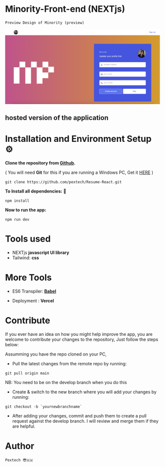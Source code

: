 # Minority-Front-end (NEXTjs)

```
Preview Design of Minority (preview)
```

![Design preview for the web app](./ui.png)

## hosted version of the application

<!-- If you want to have a look on the hosted version of the app click **[HERE]()** -->


# Installation and Environment Setup ⚙︎ 

**Clone the repository from [Github](https://github.com/pextech/Resume-React.git).**

( You will need **Git** for this if you are running a Windows PC, Get it [HERE](https://git-scm.com/) )

```
git clone https://github.com/pextech/Resume-React.git
```

**To Install all dependencies:** 🔧

```
npm install
```


**Now to run the app:**

```
npm run dev
```


# Tools used

- NEXTjs **javascript UI library**
- Tailwind: **css**

# More Tools

- ES6 Transpiler: **[Babel](babeljs.io)**
<!-- - Deployment: **[Heroku](https://www.heroku.com)** and **[Netlify](https://www.netlify.com/)** -->

- Deployment : **Vercel**
<!-- - link to the app: **[link](https://pextech.github.io/Front-end-dutygenerator/)** -->

# Contribute

If you ever have an idea on how you might help improve the app, you are welcome to contribute your changes to the repository, Just follow the steps below:

Assumming you have the repo cloned on your PC,

- Pull the latest changes from the remote repo by running:

```
git pull origin main
```

NB: You need to be on the develop branch when you do this

- Create & switch to the new branch where you will add your changes by running:

```
git checkout -b `yournewbranchname`
```

- After adding your changes, commit and push them to create a pull request against the develop branch. I will review and merge them if they are helpful.


# Author 

` Pextech 😎🇷🇼 `

